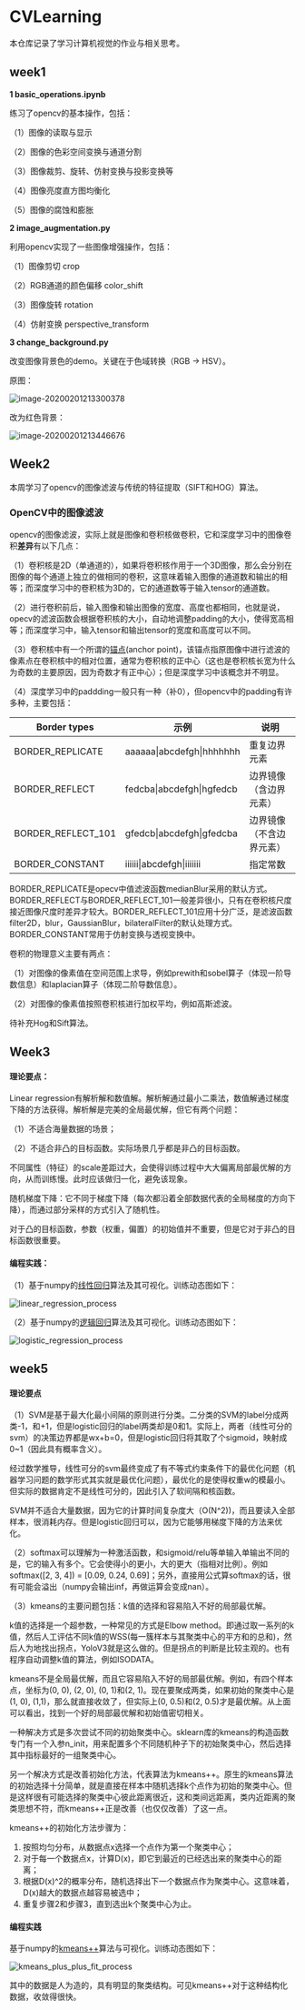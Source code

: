# CVLearning

本仓库记录了学习计算机视觉的作业与相关思考。

## week1

**1 basic_operations.ipynb**

练习了opencv的基本操作，包括：

（1）图像的读取与显示

（2）图像的色彩空间变换与通道分割

（3）图像裁剪、旋转、仿射变换与投影变换等

（4）图像亮度直方图均衡化

（5）图像的腐蚀和膨胀

**2 image_augmentation.py**

利用opencv实现了一些图像增强操作，包括：

（1）图像剪切 crop

（2）RGB通道的颜色偏移 color_shift

（3）图像旋转 rotation

（4）仿射变换 perspective_transform

**3 change_background.py**

改变图像背景色的demo。关键在于色域转换（RGB -> HSV）。

原图：

![image-20200201213300378](README.assets/image-20200201213300378.png)

改为红色背景：

![image-20200201213446676](README.assets/image-20200201213446676.png)



## Week2

本周学习了opencv的图像滤波与传统的特征提取（SIFT和HOG）算法。

### OpenCV中的图像滤波

opencv的图像滤波，实际上就是图像和卷积核做卷积，它和深度学习中的图像卷积**差异**有以下几点：

（1）卷积核是2D（单通道的），如果将卷积核作用于一个3D图像，那么会分别在图像的每个通道上独立的做相同的卷积，这意味着输入图像的通道数和输出的相等；而深度学习中的卷积核为3D的，它的通道数等于输入tensor的通道数。

（2）进行卷积前后，输入图像和输出图像的宽度、高度也都相同，也就是说，opecv的滤波函数会根据卷积核的大小，自动地调整padding的大小，使得宽高相等；而深度学习中，输入tensor和输出tensor的宽度和高度可以不同。

（3）卷积核中有一个所谓的[锚点](https://docs.opencv.org/2.4/modules/imgproc/doc/filtering.html#filter2d)(anchor point)，该锚点指原图像中进行滤波的像素点在卷积核中的相对位置，通常为卷积核的正中心（这也是卷积核长宽为什么为奇数的主要原因，因为奇数才有正中心）；但是深度学习中该概念并不明显。

（4）深度学习中的paddding一般只有一种（补0），但opencv中的padding有许多种，主要包括：

| Border types       | 示例                      | 说明                     |
| ------------------ | ------------------------- | ------------------------ |
| BORDER_REPLICATE   | aaaaaa\|abcdefgh\|hhhhhhh | 重复边界元素             |
| BORDER_REFLECT     | fedcba\|abcdefgh\|hgfedcb | 边界镜像（含边界元素）   |
| BORDER_REFLECT_101 | gfedcb\|abcdefgh\|gfedcba | 边界镜像（不含边界元素） |
| BORDER_CONSTANT    | iiiiii\|abcdefgh\|iiiiiii | 指定常数                 |

BORDER_REPLICATE是opecv中值滤波函数medianBlur采用的默认方式。BORDER_REFLECT与BORDER_REFLECT_101一般差异很小，只有在卷积核尺度接近图像尺度时差异才较大。BORDER_REFLECT_101应用十分广泛，是滤波函数filter2D，blur，GaussianBlur，bilateralFilter的默认处理方式。BORDER_CONSTANT常用于仿射变换与透视变换中。

卷积的物理意义主要有两点：

（1）对图像的像素值在空间范围上求导，例如prewith和sobel算子（体现一阶导数信息）和laplacian算子（体现二阶导数信息）。

（2）对图像的像素值按照卷积核进行加权平均，例如高斯滤波。

待补充Hog和Sift算法。

## Week3

#### 理论要点：

Linear regression有解析解和数值解。解析解通过最小二乘法，数值解通过梯度下降的方法获得。解析解是完美的全局最优解，但它有两个问题：

（1）不适合海量数据的场景；

（2）不适合非凸的目标函数。实际场景几乎都是非凸的目标函数。

不同属性（特征）的scale差距过大，会使得训练过程中大大偏离局部最优解的方向，从而训练慢。此时应该做归一化，避免该现象。

随机梯度下降：它不同于梯度下降（每次都沿着全部数据代表的全局梯度的方向下降），而通过部分采样的方式引入了随机性。

对于凸的目标函数，参数（权重，偏置）的初始值并不重要，但是它对于非凸的目标函数很重要。

#### 编程实践：

（1）基于numpy的[线性回归](./week3/linear_regression.py)算法及其可视化。训练动态图如下：

![linear_regression_process](README.assets/linear_regression_process.gif)

（2）基于numpy的[逻辑回归](./week3/logistic_regression.py)算法及其可视化。训练动态图如下：

![logistic_regression_process](README.assets/logistic_regression_process.gif)

## week5

#### 理论要点

（1）SVM是基于最大化最小间隔的原则进行分类。二分类的SVM的label分成两类-1，和+1，但是logistic回归的label两类却是0和1。实际上，两者（线性可分的svm）的决策边界都是wx+b=0，但是logistic回归将其取了个sigmoid，映射成0~1（因此具有概率含义）。

经过数学推导，线性可分的svm最终变成了有不等式约束条件下的最优化问题（机器学习问题的数学形式其实就是最优化问题），最优化的是使得权重w的模最小。但实际的数据肯定不是线性可分的，因此引入了软间隔和核函数。

SVM并不适合大量数据，因为它的计算时间复杂度大（O(N^2))，而且要读入全部样本，很消耗内存。但是logistic回归可以，因为它能够用梯度下降的方法来优化。

（2）softmax可以理解为一种激活函数，和sigmoid/relu等单输入单输出不同的是，它的输入有多个。它会使得小的更小，大的更大（指相对比例）。例如softmax([2, 3, 4]) = [0.09, 0.24, 0.69]；另外，直接用公式算softmax的话，很有可能会溢出（numpy会输出inf，再做运算会变成nan）。

（3）kmeans的主要问题包括：k值的选择和容易陷入不好的局部最优解。

k值的选择是一个超参数，一种常见的方式是Elbow method。即通过取一系列的k值，然后人工评估不同k值的WSS(每一簇样本与其聚类中心的平方和的总和)，然后人为地找出拐点，YoloV3就是这么做的。但是拐点的判断是比较主观的。也有程序自动调整k值的算法，例如ISODATA。

kmeans不是全局最优解，而且它容易陷入不好的局部最优解。例如，有四个样本点，坐标为(0, 0), (2, 0), (0, 1)和(2, 1)。现在要聚成两类，如果初始的聚类中心是(1, 0), (1,1)，那么就直接收敛了，但实际上(0, 0.5)和(2, 0.5)才是最优解。从上面可以看出，找到一个好的局部最优解和初始值密切相关。

一种解决方式是多次尝试不同的初始聚类中心。sklearn库的kmeans的构造函数专门有一个入参n_init，用来配置多个不同随机种子下的初始聚类中心，然后选择其中指标最好的一组聚类中心。

另一个解决方式是改善初始化方法，代表算法为kmeans++。原生的kmeans算法的初始选择十分简单，就是直接在样本中随机选择k个点作为初始的聚类中心。但是这样很有可能选择的聚类中心彼此距离很近，这和类间远距离，类内近距离的聚类思想不符，而kmeans++正是改善（也仅仅改善）了这一点。

kmeans++的初始化方法步骤为：

1. 按照均匀分布，从数据点x选择一个点作为第一个聚类中心；
2. 对于每一个数据点x，计算D(x)，即它到最近的已经选出来的聚类中心的距离；
3. 根据D(x)^2的概率分布，随机选择出下一个数据点作为聚类中心。这意味着，D(x)越大的数据点越容易被选中；
4. 重复步骤2和步骤3，直到选出k个聚类中心为止。

#### 编程实践

基于numpy的[kmeans++](./week5/kmeans_plus_plus.py)算法与可视化。训练动态图如下：

![kmeans_plus_plus_fit_process](./week5/kmeans_plus_plus_fit_process.gif)

其中的数据是人为造的，具有明显的聚类结构。可见kmeans++对于这种结构化数据，收敛得很快。